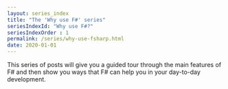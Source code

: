 ```yaml
---
layout: series_index
title: "The 'Why use F#' series"
seriesIndexId: "Why use F#?"
seriesIndexOrder : 1
permalink: /series/why-use-fsharp.html
date: 2020-01-01
---
```


This series of posts will give you a guided tour through the main features of F# and then show you ways that F# can help you in your day-to-day development.
